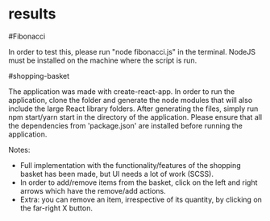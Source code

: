 # results

#Fibonacci

In order to test this, please run "node fibonacci.js" in the terminal. NodeJS must be installed on the machine where the script is run.

#shopping-basket

The application was made with create-react-app.
In order to run the application, clone the folder and generate the node modules that will also include the large React library folders.
After generating the files, simply run npm start/yarn start in the directory of the application.
Please ensure that all the dependencies from 'package.json' are installed before running the application.

Notes:

 - Full implementation with the functionality/features of the shopping basket has been made, but UI needs a lot of work (SCSS).
 - In order to add/remove items from the basket, click on the left and right arrows which have the remove/add actions.
 - Extra: you can remove an item, irrespective of its quantity, by clicking on the far-right X button. 
